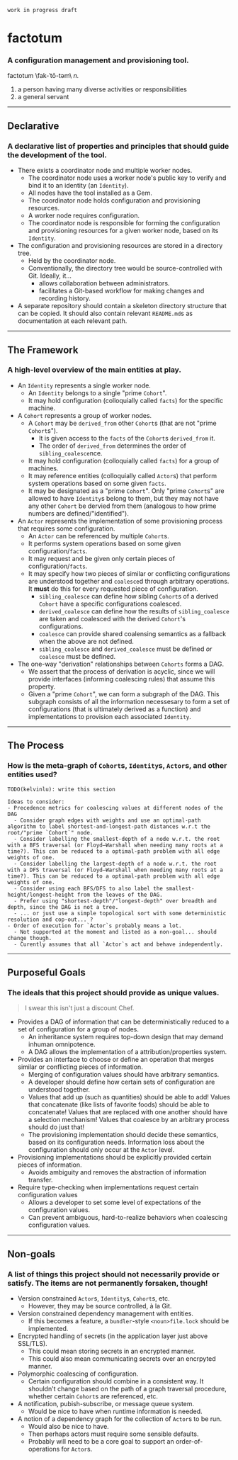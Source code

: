 ```
work in progress draft
```

# factotum
### A configuration management and provisioning tool.

factotum \fak-ˈtō-təm\ _n._

1. a person having many diverse activities or responsibilities
2. a general servant

---

## Declarative
### A declarative list of properties and principles that should guide the development of the tool.

- There exists a coordinator node and multiple worker nodes.
  - The coordinator node uses a worker node's public key to verify and bind it to an identity (an `Identity`).
  - All nodes have the tool installed as a Gem.
  - The coordinator node holds configuration and provisioning resources.
  - A worker node requires configuration.
  - The coordinator node is responsible for forming the configuration and provisioning resources for a given worker node, based on its `Identity`.
- The configuration and provisioning resources are stored in a directory tree.
  - Held by the coordinator node.
  - Conventionally, the directory tree would be source-controlled with Git.  Ideally, it...
    - allows collaboration between administrators.
    - facilitates a Git-based workflow for making changes and recording history.
- A separate repository should contain a skeleton directory structure that can be copied. It should also contain relevant `README.md`s as documentation at each relevant path.
    
---

## The Framework
### A high-level overview of the main entities at play.

- An `Identity` represents a single worker node.
  - An `Identity` belongs to a single "prime `Cohort`".
  - It may hold configuration (colloquially called `facts`) for the specific machine.
- A `Cohort` represents a group of worker nodes.
  - A `Cohort` may be `derived_from` other `Cohort`s (that are not "prime `Cohort`s").
    - It is given access to the `facts` of the `Cohort`s `derived_from` it.
    - The order of `derived_from` determines the order of `sibling_coalesce`nce.
  - It may hold configuration (colloquially called `facts`) for a group of machines.
  - It may reference entities (colloquially called `Actor`s) that perform system operations based on some given `facts`.
  - It may be designated as a "prime `Cohort`". Only "prime `Cohort`s" are allowed to have `Identity`s belong to them, but they may not have any other `Cohort` be dervied from them (analogous to how prime numbers are defined/"identified").
- An `Actor` represents the implementation of some provisioning process that requires some configuration.
  - An `Actor` can be referenced by multiple `Cohort`s.
  - It performs system operations based on some given configuration/`facts`.
  - It may request and be given only certain pieces of configuration/`facts`.
  - It may specify how two pieces of similar or conflicting configurations are understood together and `coalesce`d through arbitrary operations. It **must** do this for every requested piece of configuration.
    - `sibling_coalesce` can define how sibling `Cohort`s of a derived `Cohort` have a specific configurations coalesced.
    - `derived_coalesce` can define how the results of `sibling_coalesce` are taken and coalesced with the derived `Cohort`'s configurations.
    - `coalesce` can provide shared coalensing semantics as a fallback when the above are not defined.
    - `sibling_coalesce` and `derived_coalesce` must be defined _or_ `coalesce` must be defined.
- The one-way "derivation" relationships between `Cohorts` forms a DAG.
  - We assert that the process of derivation is acyclic, since we will provide interfaces (informing coalescing rules) that assume this property.
  - Given a "prime `Cohort`", we can form a subgraph of the DAG. This subgraph consists of all the information necessesary to form a set of configurations (that is ultimately derived as a function) and implementations to provision each associated `Identity`.

---

## The Process
### How is the meta-graph of `Cohort`s, `Identity`s, `Actor`s, and other entities used?

```
TODO(kelvinlu): write this section

Ideas to consider:
- Precedence metrics for coalescing values at different nodes of the DAG
  - Consider graph edges with weights and use an optimal-path algorithm to label shortest-and-longest-path distances w.r.t the root/"prime `Cohort`" node.
  - Consider labelling the smallest-depth of a node w.r.t. the root with a BFS traversal (or Floyd–Warshall when needing many roots at a time?). This can be reduced to a optimal-path problem with all edge weights of one.
  - Consider labelling the largest-depth of a node w.r.t. the root with a DFS traversal (or Floyd–Warshall when needing many roots at a time?). This can be reduced to a optimal-path problem with all edge weights of one.
  - Consider using each BFS/DFS to also label the smallest-height/longest-height from the leaves of the DAG.
  - Prefer using "shortest-depth"/"longest-depth" over breadth and depth, since the DAG is not a tree.
  - ... or just use a simple topological sort with some deterministic resolution and cop-out... ?
- Order of execution for `Actor`s probably means a lot.
  - Not supported at the moment and listed as a non-goal... should change though.
  - Curently assumes that all `Actor`s act and behave independently.
```

---

## Purposeful Goals
### The ideals that this project should provide as unique values.

> I swear this isn't just a discount Chef.

- Provides a DAG of information that can be deterministically reduced to a set of configuration for a group of nodes.
  - An inheritance system requires top-down design that may demand inhuman omnipotence.
  - A DAG allows the implementation of a attribution/properties system.
- Provides an interface to choose or define an operation that merges similar or conflicting pieces of information.
  - Merging of configuration values should have arbitrary semantics.
  - A developer should define how certain sets of configuration are understood together.
  - Values that add up (such as quantities) should be able to add! Values that concatenate (like lists of favorite foods) should be able to concatenate! Values that are replaced with one another should have a selection mechanism! Values that coalesce by an arbitrary process should do just that!
  - The provisioning implementation should decide these semantics, based on its configuration needs. Information loss about the configuration should only occur at the `Actor` level.
- Provisioning implementations should be explicitly provided certain pieces of information.
  - Avoids ambiguity and removes the abstraction of information transfer.
- Require type-checking when implementations request certain configuration values
  - Allows a developer to set some level of expectations of the configuration values.
  - Can prevent ambiguous, hard-to-realize behaviors when coalescing configuration values.

---

## Non-goals
### A list of things this project should not necessarily provide or satisfy. The items are not permanently forsaken, though!

- Version constrained `Actor`s, `Identity`s, `Cohort`s, etc.
  - However, they may be source controlled, à la Git.
- Version constrained dependency management with entities.
  - If this becomes a feature, a `bundler`-style `<noun>file.lock` should be implemented.
- Encrypted handling of secrets (in the application layer just above SSL/TLS).
  - This could mean storing secrets in an encrypted manner.
  - This could also mean communicating secrets over an encrpyted manner.
- Polymorphic coalescing of configuration.
  - Certain configuration should combine in a consistent way. It shouldn't change based on the path of a graph traversal procedure, whether certain `Cohort`s are referenced, etc.
- A notification, pubish-subscribe, or message queue system.
  - Would be nice to have when runtime information is needed.
- A notion of a dependency graph for the collection of `Actor`s to be run.
  - Would also be nice to have.
  - Then perhaps actors must require some sensible defaults.
  - Probably will need to be a core goal to support an order-of-operations for `Actor`s.
